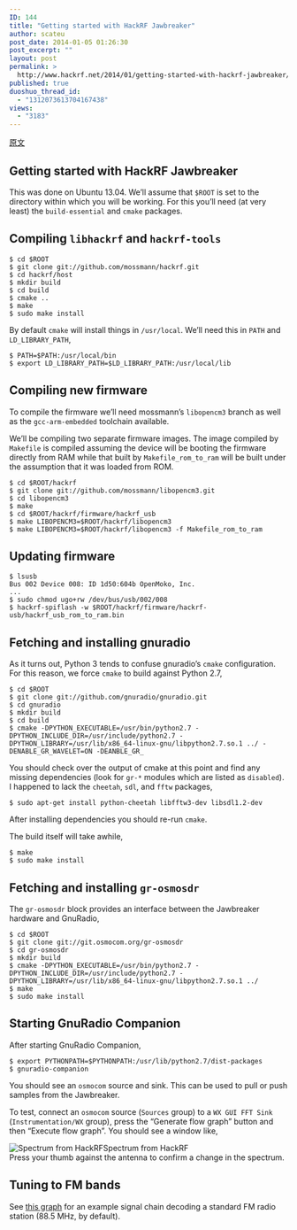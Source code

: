 ```yaml
---
ID: 144
title: "Getting started with HackRF Jawbreaker"
author: scateu
post_date: 2014-01-05 01:26:30
post_excerpt: ""
layout: post
permalink: >
  http://www.hackrf.net/2014/01/getting-started-with-hackrf-jawbreaker/
published: true
duoshuo_thread_id:
  - "1312073613704167438"
views:
  - "3183"
---
```

<a href="http://bgamari.github.io/posts/2013-06-15-hackrf.html">原文</a>

<section id="main">
<h1 id="getting-started-with-hackrf-jawbreaker">Getting started with HackRF Jawbreaker</h1>
This was done on Ubuntu 13.04. We’ll assume that <code>$ROOT</code> is set to the directory within which you will be working. For this you’ll need (at very least) the <code>build-essential</code> and <code>cmake</code> packages.
<h2 id="compiling-libhackrf-and-hackrf-tools">Compiling <code>libhackrf</code> and <code>hackrf-tools</code></h2>
<pre><code>$ cd $ROOT
$ git clone git://github.com/mossmann/hackrf.git
$ cd hackrf/host
$ mkdir build
$ cd build
$ cmake ..
$ make
$ sudo make install</code></pre>
By default <code>cmake</code> will install things in <code>/usr/local</code>. We’ll need this in <code>PATH</code> and <code>LD_LIBRARY_PATH</code>,
<pre><code>$ PATH=$PATH:/usr/local/bin
$ export LD_LIBRARY_PATH=$LD_LIBRARY_PATH:/usr/local/lib</code></pre>
<h2 id="compiling-new-firmware">Compiling new firmware</h2>
To compile the firmware we’ll need mossmann’s <code>libopencm3</code> branch as well as the <code>gcc-arm-embedded</code> toolchain available.

We’ll be compiling two separate firmware images. The image compiled by <code>Makefile</code> is compiled assuming the device will be booting the firmware directly from RAM while that built by <code>Makefile_rom_to_ram</code> will be built under the assumption that it was loaded from ROM.
<pre><code>$ cd $ROOT/hackrf
$ git clone git://github.com/mossmann/libopencm3.git
$ cd libopencm3
$ make
$ cd $ROOT/hackrf/firmware/hackrf_usb
$ make LIBOPENCM3=$ROOT/hackrf/libopencm3
$ make LIBOPENCM3=$ROOT/hackrf/libopencm3 -f Makefile_rom_to_ram</code></pre>
<h2 id="updating-firmware">Updating firmware</h2>
<pre><code>$ lsusb
Bus 002 Device 008: ID 1d50:604b OpenMoko, Inc. 
...
$ sudo chmod ugo+rw /dev/bus/usb/002/008
$ hackrf-spiflash -w $ROOT/hackrf/firmware/hackrf-usb/hackrf_usb_rom_to_ram.bin</code></pre>
<h2 id="fetching-and-installing-gnuradio">Fetching and installing gnuradio</h2>
As it turns out, Python 3 tends to confuse gnuradio’s <code>cmake</code> configuration. For this reason, we force <code>cmake</code> to build against Python 2.7,
<pre><code>$ cd $ROOT
$ git clone git://github.com/gnuradio/gnuradio.git
$ cd gnuradio
$ mkdir build
$ cd build
$ cmake -DPYTHON_EXECUTABLE=/usr/bin/python2.7 -DPYTHON_INCLUDE_DIR=/usr/include/python2.7 -DPYTHON_LIBRARY=/usr/lib/x86_64-linux-gnu/libpython2.7.so.1 ../ -DENABLE_GR_WAVELET=ON -DEANBLE_GR_</code></pre>
You should check over the output of cmake at this point and find any missing dependencies (look for <code>gr-*</code> modules which are listed as <code>disabled</code>). I happened to lack the <code>cheetah</code>, <code>sdl</code>, and <code>fftw</code> packages,
<pre><code>$ sudo apt-get install python-cheetah libfftw3-dev libsdl1.2-dev</code></pre>
After installing dependencies you should re-run <code>cmake</code>.

The build itself will take awhile,
<pre><code>$ make
$ sudo make install</code></pre>
<h2 id="fetching-and-installing-gr-osmosdr">Fetching and installing <code>gr-osmosdr</code></h2>
The <code>gr-osmosdr</code> block provides an interface between the Jawbreaker hardware and GnuRadio,
<pre><code>$ cd $ROOT
$ git clone git://git.osmocom.org/gr-osmosdr
$ cd gr-osmosdr
$ mkdir build
$ cmake -DPYTHON_EXECUTABLE=/usr/bin/python2.7 -DPYTHON_INCLUDE_DIR=/usr/include/python2.7 -DPYTHON_LIBRARY=/usr/lib/x86_64-linux-gnu/libpython2.7.so.1 ../
$ make
$ sudo make install</code></pre>
<h2 id="starting-gnuradio-companion">Starting GnuRadio Companion</h2>
After starting GnuRadio Companion,
<pre><code>$ export PYTHONPATH=$PYTHONPATH:/usr/lib/python2.7/dist-packages
$ gnuradio-companion</code></pre>
You should see an <code>osmocom</code> source and sink. This can be used to pull or push samples from the Jawbreaker.

To test, connect an <code>osmocom</code> source (<code>Sources</code> group) to a <code>WX GUI FFT Sink</code> (<code>Instrumentation/WX</code> group), press the “Generate flow graph” button and then “Execute flow graph”. You should see a window like,
<div><img alt="Spectrum from HackRF" src="http://bgamari.github.io/media/hackrf-fft.png" />Spectrum from HackRF

</div>
Press your thumb against the antenna to confirm a change in the spectrum.
<h2 id="tuning-to-fm-bands">Tuning to FM bands</h2>
See <a href="http://bgamari.github.io/media/fm-decoder.grc">this graph</a> for an example signal chain decoding a standard FM radio station (88.5 MHz, by default).

</section>
